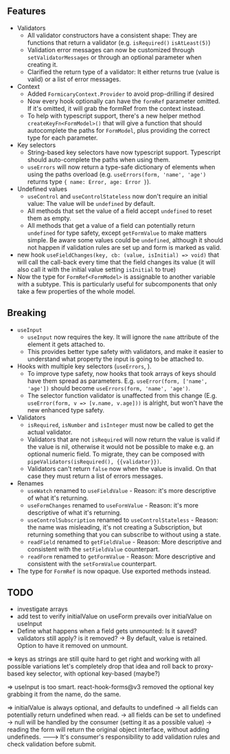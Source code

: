 ## Features

- Validators
  - All validator constructors have a consistent shape: They are functions that return a validator (e.g. `isRequired()` `isAtLeast(5)`)
  - Validation error messages can now be customized through `setValidatorMessages` or through an optional parameter when creating it.
  - Clarified the return type of a validator: It either returns true (value is valid) or a list of error messages.
- Context
  - Added `FormicaryContext.Provider` to avoid prop-drilling if desired
  - Now every hook optionally can have the `formRef` parameter omitted. If it's omitted, it will grab the formRef from the context instead.
  - To help with typescript support, there's a new helper method `createKeyFn<FormModel>()` that will give a function that should autocomplete the paths for `FormModel`, plus providing the correct type for each parameter.
- Key selectors
  - String-based key selectors have now typescript support. Typescript should auto-complete the paths when using them.
  - `useErrors` will now return a type-safe dictionary of elements when using the paths overload (e.g. `useErrors(form, 'name', 'age')` returns type `{ name: Error, age: Error }`).
- Undefined values
  - `useControl` and `useControlStateless` now don't require an initial value: The value will be `undefined` by default.
  - All methods that set the value of a field accept `undefined` to reset them as empty.
  - All methods that get a value of a field can potentially return `undefined` for type safety, except `getFormValue` to make matters simple. Be aware some values could be `undefined`, although it should not happen if validation rules are set up and form is marked as valid.
- new hook `useFieldChanges(key, cb: (value, isInitial) => void)` that will call the call-back every time that the field changes its value (it will also call it with the initial value setting `isInitial` to true)
- Now the type for `FormRef<FormModel>` is assignable to another variable with a subtype. This is particularly useful for subcomponents that only take a few properties of the whole model.

## Breaking

- `useInput`
  - `useInput` now requires the key. It will ignore the `name` attribute of the element it gets attached to.
  - This provides better type safety with validators, and make it easier to understand what property the input is going to be attached to.
- Hooks with multiple key selectors (`useErrors`, ).
  - To improve type safety, now hooks that took arrays of keys should have them spread as parameters. E.g. `useError(form, ['name', 'age'])` should become `useErrors(form, 'name', 'age')`.
  - The selector function validator is unaffected from this change (E.g. `useError(form, v => [v.name, v.age]))` is alright, but won't have the new enhanced type safety.
- Validators
  - `isRequired`, `isNumber` and `isInteger` must now be called to get the actual validator.
  - Validators that are not `isRequired` will now return the value is valid if the value is nil, otherwise it would not be possible to make e.g. an optional numeric field. To migrate, they can be composed with `pipeValidators(isRequired(), {{validator}})`.
  - Validators can't return `false` now when the value is invalid. On that case they must return a list of errors messages.
- Renames
  - `useWatch` renamed to `useFieldValue` - Reason: it's more descriptive of what it's returning.
  - `useFormChanges` renamed to `useFormValue` - Reason: it's more descriptive of what it's returning.
  - `useControlSubscription` renamed to `useControlStateless` - Reason: the name was misleading, it's not creating a Subscription, but returning something that you can subscribe to without using a state.
  - `readField` renamed to `getFieldValue` - Reason: More descriptive and consistent with the `setFieldValue` counterpart.
  - `readForm` renamed to `getFormValue` - Reason: More descriptive and consistent with the `setFormValue` counterpart.
- The type for `FormRef` is now opaque. Use exported methods instead.

## TODO

- investigate arrays
- add test to verify initialValue on useForm prevails over initialValue on useInput
- Define what happens when a field gets unmounted: Is it saved? validators still apply? is it removed?
  -> By default, value is retained. Option to have it removed on unmount.

=> keys as strings are still quite hard to get right and working with all possible variations
let's completely drop that idea and roll back to proxy-based key selector, with optional key-based (maybe?)

=> useInput is too smart. react-hook-forms@v3 removed the optional key grabbing it from the name, do the same.

=> initialValue is always optional, and defaults to undefined
-> all fields can potentially return undefined when read.
-> all fields can be set to undefined
-> null will be handled by the consumer (setting it as a possible value)
-> reading the form will return the original object interface, without adding undefineds.
---> It's consumer's responsibility to add validation rules and check validation before submit.
